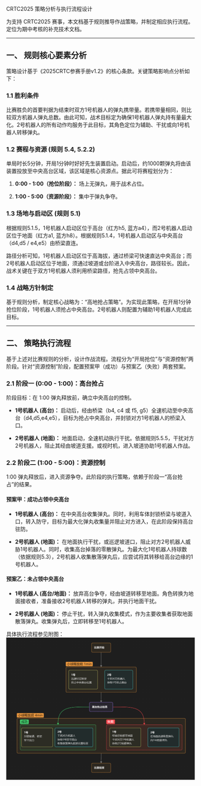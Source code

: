 CRTC2025 策略分析与执行流程设计

为支持 CRTC2025 赛事，本文档基于规则推导作战策略，并制定相应执行流程。定位为期中考核的补充技术文档。

---

## 一、 规则核心要素分析

策略设计基于《2025CRTC参赛手册v1.2》的核心条款。关键策略影响点分析如下：

### 1.1 胜利条件

比赛胜负的首要判据为结束时双方1号机器人的弹丸携带量。若携带量相同，则比较双方机器人弹丸总数。由此可知，战术目标定为确保1号机器人弹丸持有量最大化。2号机器人的所有动作均服务于此目标，其角色定位为辅助、干扰或向1号机器人转移弹丸。

### 1.2 赛程与资源 (规则 5.4, 5.2.2)

单局时长5分钟，开局1分钟时好好先生装置启动。启动后，约1000颗弹丸将由该装置投放至中央高台区域，该区域是核心资源点。据此可将赛程划分为：

1. **0:00 - 1:00（抢位阶段）：** 场上无弹丸，用于战术占位。

2. **1:00 - 5:00（资源阶段）：** 集中于弹丸争夺。


### 1.3 场地与启动区 (规则 5.1)

根据规则5.1.5，1号机器人启动区位于高台（红方h5, 蓝方a4），而2号机器人启动区位于地面（红方a1, 蓝方h8）。根据规则5.1.4，1号机器人启动区与中央高台（d4,d5 / e4,e5）由桥梁直连。

路径分析可知，1号机器人启动区位于高海拔，通过桥梁可快速直达中央高台；而2号机器人启动区位于地面，须通过坡道或台阶进入中央高台，路径较长。因此，战术关键在于双方1号机器人须利用桥梁路径，抢先占领中央高台。

### 1.4 战略方针制定

基于规则分析，制定核心战略为：“高地抢占策略”。为实现此策略，在开局1分钟抢位阶段，1号机器人须抢占中央高台。2号机器人则配置为辅助1号机器人完成此目标。

---

## 二、 策略执行流程

基于上述对比赛规则的分析，设计作战流程。流程分为“开局抢位”与“资源控制”两阶段。针对“资源控制”阶段，配置预案甲（成功）与预案乙（失败）两套预案。

### 2.1 阶段一 (0:00 - 1:00)：高台抢占

阶段目标：在 1:00 弹丸释放前，确立中央高台的控制。

- **1号机器人 (高台)：** 启动后，经由桥梁（b4, c4 或 f5, g5）全速机动至中央高台（d4,d5,e4,e5），目标为抢占中央高台，并封锁对方1号机器人的桥梁入口。
    
- **2号机器人 (地面)：** 地面启动，全速机动执行干扰。依据规则5.5.5，干扰对方2号机器人，阻止其经由坡道支援。或视时机，进入坡道协助1号机器人作战。
    

### 2.2 阶段二 (1:00 - 5:00)：资源控制

1:00 弹丸释放后，进入资源争夺。此阶段的执行策略，依赖于阶段一“高台抢占”的结果。

#### 预案甲：成功占领中央高台

- **1号机器人 (高台)：** 在中央高台收集弹丸。同时，利用车体封锁桥梁与坡道入口，转入防守，目标为最大化弹丸收集量并阻止对方进入，在此阶段保持高台驻防。
    
- **2号机器人 (地面)：** 在地面执行干扰，或巡逻坡道口，阻止对方2号机器人威胁1号机器人。同时，收集高台掉落的零散弹丸。为最大化1号机器人持球数（依据规则5.3），2号机器人收集散落弹丸后，应尝试将其转移给高台边缘的1号机器人。
    

#### 预案乙：未占领中央高台

- **1号机器人 (高台/地面)：** 放弃高台争夺，经由坡道转移至地面。角色转换为地面接收者，准备接收2号机器人转移的弹丸，并执行地面干扰。
    
- **2号机器人 (地面)：** 停止干扰，转入弹丸收集模式，作为主要收集者获取地面散落弹丸。收集弹丸后，立即转移至1号机器人。
    


具体执行流程参见附图：
![[比赛策略设计流程图.png]](./相关图示/比赛策略设计流程图.png)